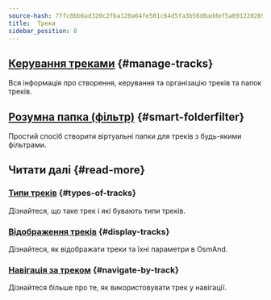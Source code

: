 ```yaml
---
source-hash: 7ffc8bb6ad320c2fba120a64fe501c64d5fa3b56d0addef5a691228269465d64
title:  Треки
sidebar_position: 8
---
```


## [Керування треками](./manage-tracks.md) {#manage-tracks}

Вся інформація про створення, керування та організацію треків та папок треків.

## [Розумна папка (фільтр)](./smart-folder.md) {#smart-folderfilter}

Простий спосіб створити віртуальні папки для треків з будь-якими фільтрами.

## Читати далі {#read-more}

### [Типи треків](../../map/tracks/index.md#types-of-tracks) {#types-of-tracks}

Дізнайтеся, що таке трек і які бувають типи треків.

### [Відображення треків](../../map/tracks/index.md#display-tracks) {#display-tracks}

Дізнайтеся, як відображати треки та їхні параметри в OsmAnd.

### [Навігація за треком](../../navigation/setup/gpx-navigation.md) {#navigate-by-track}

Дізнайтеся більше про те, як використовувати трек у навігації.